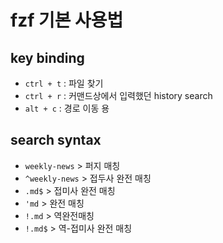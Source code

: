 # fzf 기본 사용법

## key binding

- `ctrl + t` : 파일 찾기
- `ctrl + r` : 커맨드상에서 입력했던 history search
- `alt + c` : 경로 이동 용

## search syntax

- `weekly-news` > 퍼지 매칭
- `^weekly-news` > 접두사 완전 매칭
- `.md$` > 접미사 완전 매칭
- `'md` > 완전 매칭
- `!.md` > 역완전매칭
- `!.md$` > 역-접미사 완전 매칭
